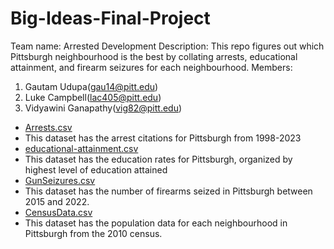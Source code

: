 # Big-Ideas-Final-Project
Team name: Arrested Development
Description: This repo figures out which Pittsburgh neighbourhood is the best by collating arrests, educational attainment, and firearm seizures for each neighbourhood.
Members:
1. Gautam Udupa(gau14@pitt.edu)
2. Luke Campbell(lac405@pitt.edu)
3. Vidyawini Ganapathy(vig82@pitt.edu)

- [Arrests.csv](https://data.wprdc.org/dataset/arrest-data/resource/e03a89dd-134a-4ee8-a2bd-62c40aeebc6f)
-  This dataset has the arrest citations for Pittsburgh from 1998-2023
- [educational-attainment.csv](https://data.wprdc.org/dataset/pittsburgh-american-community-survey-2015-miscellaneous-data/resource/12535b2e-6180-4cdf-b7d8-ec5294259e49)
-  This dataset has the education rates for Pittsburgh, organized by highest level of education attained
- [GunSeizures.csv](https://data.wprdc.org/dataset/pbp-fire-arm-seizures)
-  This dataset has the number of firearms seized in Pittsburgh between 2015 and 2022. 
- [CensusData.csv](https://data.wprdc.org/dataset/pgh/resource/b7156251-6036-4b68-ad2a-95566c84343e)
-  This dataset has the population data for each neighbourhood in Pittsburgh from the 2010 census.
